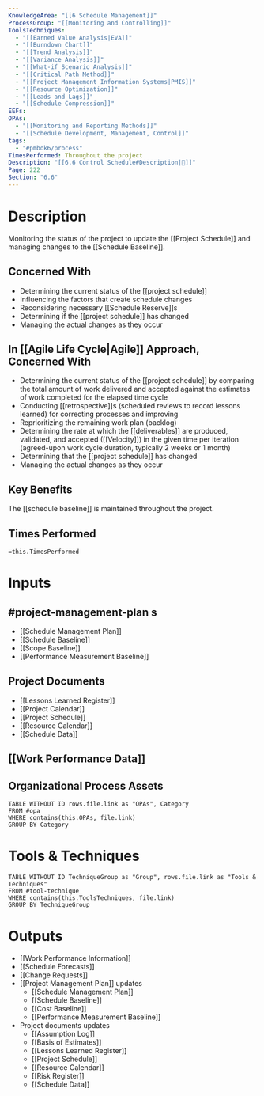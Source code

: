 ```yaml
---
KnowledgeArea: "[[6 Schedule Management]]"
ProcessGroup: "[[Monitoring and Controlling]]"
ToolsTechniques:
  - "[[Earned Value Analysis|EVA]]"
  - "[[Burndown Chart]]"
  - "[[Trend Analysis]]"
  - "[[Variance Analysis]]"
  - "[[What-if Scenario Analysis]]"
  - "[[Critical Path Method]]"
  - "[[Project Management Information Systems|PMIS]]"
  - "[[Resource Optimization]]"
  - "[[Leads and Lags]]"
  - "[[Schedule Compression]]"
EEFs: 
OPAs:
  - "[[Monitoring and Reporting Methods]]"
  - "[[Schedule Development, Management, Control]]"
tags:
  - "#pmbok6/process"
TimesPerformed: Throughout the project
Description: "[[6.6 Control Schedule#Description|📝]]"
Page: 222
Section: "6.6"
---
```

# Description
Monitoring the status of the project to update the [[Project Schedule]] and managing changes to the [[Schedule Baseline]].
## Concerned With
- Determining the current status of the [[project schedule]]
- Influencing the factors that create schedule changes
- Reconsidering necessary [[Schedule Reserve]]s
- Determining if the [[project schedule]] has changed
- Managing the actual changes as they occur
## In [[Agile Life Cycle|Agile]] Approach, Concerned With
- Determining the current status of the [[project schedule]] by comparing the total amount of work delivered and accepted against the estimates of work completed for the elapsed time cycle
- Conducting [[retrospective]]s (scheduled reviews to record lessons learned) for correcting processes and improving
- Reprioritizing the remaining work plan (backlog)
- Determining the rate at which the [[deliverables]] are produced, validated, and accepted ([[Velocity]]) in the given time per iteration (agreed-upon work cycle duration, typically 2 weeks or 1 month)
- Determining that the [[project schedule]] has changed
- Managing the actual changes as they occur
## Key Benefits
The [[schedule baseline]] is maintained throughout the project.
## Times Performed
`=this.TimesPerformed`
# Inputs
## #project-management-plan s
- [[Schedule Management Plan]]
- [[Schedule Baseline]]
- [[Scope Baseline]]
- [[Performance Measurement Baseline]]
## Project Documents
- [[Lessons Learned Register]]
- [[Project Calendar]]
- [[Project Schedule]]
- [[Resource Calendar]]
- [[Schedule Data]]
## [[Work Performance Data]]
## Organizational Process Assets
```dataview
TABLE WITHOUT ID rows.file.link as "OPAs", Category
FROM #opa
WHERE contains(this.OPAs, file.link)
GROUP BY Category
```
# Tools & Techniques
```dataview
TABLE WITHOUT ID TechniqueGroup as "Group", rows.file.link as "Tools & Techniques"
FROM #tool-technique
WHERE contains(this.ToolsTechniques, file.link)
GROUP BY TechniqueGroup
```
# Outputs
- [[Work Performance Information]]
- [[Schedule Forecasts]]
- [[Change Requests]]
- [[Project Management Plan]] updates
	- [[Schedule Management Plan]]
	- [[Schedule Baseline]]
	- [[Cost Baseline]]
	- [[Performance Measurement Baseline]]
- Project documents updates
	- [[Assumption Log]]
	- [[Basis of Estimates]]
	- [[Lessons Learned Register]]
	- [[Project Schedule]]
	- [[Resource Calendar]]
	- [[Risk Register]]
	- [[Schedule Data]]
